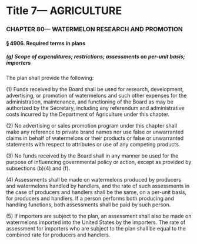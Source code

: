 
# Title 7— AGRICULTURE
### CHAPTER 80— WATERMELON RESEARCH AND PROMOTION
#### § 4906. Required terms in plans
##### (g) Scope of expenditures; restrictions; assessments on per-unit basis; importers

The plan shall provide the following:

(1) Funds received by the Board shall be used for research, development, advertising, or promotion of watermelons and such other expenses for the administration, maintenance, and functioning of the Board as may be authorized by the Secretary, including any referendum and administrative costs incurred by the Department of Agriculture under this chapter.

(2) No advertising or sales promotion program under this chapter shall make any reference to private brand names nor use false or unwarranted claims in behalf of watermelons or their products or false or unwarranted statements with respect to attributes or use of any competing products.

(3) No funds received by the Board shall in any manner be used for the purpose of influencing governmental policy or action, except as provided by subsections (b)(4) and (f).

(4) Assessments shall be made on watermelons produced by producers and watermelons handled by handlers, and the rate of such assessments in the case of producers and handlers shall be the same, on a per-unit basis, for producers and handlers. If a person performs both producing and handling functions, both assessments shall be paid by such person.

(5) If importers are subject to the plan, an assessment shall also be made on watermelons imported into the United States by the importers. The rate of assessment for importers who are subject to the plan shall be equal to the combined rate for producers and handlers.
